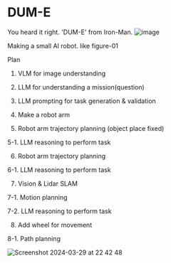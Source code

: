 # DUM-E
You heard it right. 'DUM-E' from Iron-Man.
![image](https://github.com/jlstdio/DUM-E/assets/35446381/f11c5545-9eec-41ab-bb63-9d8918c969d3)

Making a small AI robot. like figure-01

Plan
1. VLM for image understanding

2. LLM for understanding a mission(question)

3. LLM prompting for task generation & validation


4. Make a robot arm

5. Robot arm trajectory planning (object place fixed)

5-1. LLM reasoning to perform task

6. Robot arm trajectory planning

6-1. LLM reasoning to perform task


7. Vision & Lidar SLAM

7-1. Motion planning

7-2. LLM reasoning to perform task


8. Add wheel for movement

8-1. Path planning

![Screenshot 2024-03-29 at 22 42 48](https://github.com/jlstdio/DUM-E/assets/35446381/c80e9d63-b11a-42c1-b0e1-2ed7a589648c)



